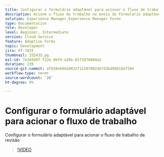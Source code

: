 ```yaml
---
title: Configurar o formulário adaptável para acionar o fluxo de trabalho
description: Acione o fluxo de trabalho no envio do Formulário adaptável.
solution: Experience Manager,Experience Manager Forms
type: Documentation
role: Developer
level: Beginner, Intermediate
version: Cloud Service
feature: Adaptive Forms
topic: Development
jira: KT-7425
thumbnail: 332435.pg
exl-id: 7e3d449f-f22e-4bf4-a20e-82f3d76004a2
duration: 239
source-git-commit: af928e60410022f12207082467d3bd9b818af59d
workflow-type: tm+mt
source-wordcount: '26'
ht-degree: 0%

---
```


# Configurar o formulário adaptável para acionar o fluxo de trabalho

Configurar o formulário adaptável para acionar o fluxo de trabalho de revisão

>[!VIDEO](https://video.tv.adobe.com/v/332435?quality=12&learn=on)
